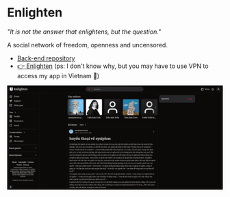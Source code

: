 # Enlighten

_"It is not the answer that enlightens, but the question."_

A social network of freedom, openness and uncensored.

- [Back-end repository](https://github.com/AnhBigBrother/enlighten-backend)
- [👉 Enlighten](https://enlighten-wololo.vercel.app) (ps: I don't know why, but you may have to use VPN to access my app in Vietnam 🫤)

![overview](overview.png)
